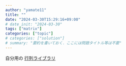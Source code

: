```yaml
---
author: "yamate11"
title: ""
date: "2024-03-30T15:29:16+09:00"
# date_init: "2024-03-30"
tags: ["matrix"]
categories: ["topic"]
# categories: ["solution"]
# summary: "要約を書いておく．ここには問題タイトル等は不要" 
---
```


自分用の [行列ライブラリ](https://github.com/yamate11/compprog/blob/main/clib/matrix.cc)
